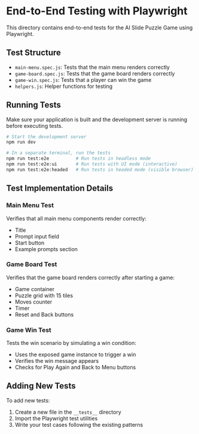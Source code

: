 # End-to-End Testing with Playwright

This directory contains end-to-end tests for the AI Slide Puzzle Game using Playwright.

## Test Structure

- `main-menu.spec.js`: Tests that the main menu renders correctly
- `game-board.spec.js`: Tests that the game board renders correctly
- `game-win.spec.js`: Tests that a player can win the game
- `helpers.js`: Helper functions for testing

## Running Tests

Make sure your application is built and the development server is running before executing tests.

```bash
# Start the development server
npm run dev

# In a separate terminal, run the tests
npm run test:e2e          # Run tests in headless mode
npm run test:e2e:ui       # Run tests with UI mode (interactive)
npm run test:e2e:headed   # Run tests in headed mode (visible browser)
```

## Test Implementation Details

### Main Menu Test
Verifies that all main menu components render correctly:
- Title
- Prompt input field
- Start button
- Example prompts section

### Game Board Test
Verifies that the game board renders correctly after starting a game:
- Game container
- Puzzle grid with 15 tiles
- Moves counter
- Timer
- Reset and Back buttons

### Game Win Test
Tests the win scenario by simulating a win condition:
- Uses the exposed game instance to trigger a win
- Verifies the win message appears
- Checks for Play Again and Back to Menu buttons

## Adding New Tests

To add new tests:
1. Create a new file in the `__tests__` directory
2. Import the Playwright test utilities
3. Write your test cases following the existing patterns
